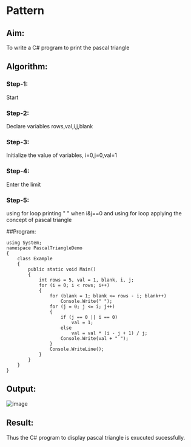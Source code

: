 # Pattern

## Aim:
To write a C# program to print the pascal triangle

## Algorithm:
### Step-1: 
Start
### Step-2: 
Declare variables rows,val,i,j,blank
### Step-3: 
Initialize the value of variables, i=0,j=0,val=1
### Step-4: 
Enter the limit
### Step-5: 
using for loop printing " " when i&j==0 and using for loop applying the concept of pascal triangle

##Program:
~~~
using System;
namespace PascalTriangleDemo
{
    class Example
    {
        public static void Main()
        {
            int rows = 5, val = 1, blank, i, j;
            for (i = 0; i < rows; i++)
            {
                for (blank = 1; blank <= rows - i; blank++)
                    Console.Write(" ");
                for (j = 0; j <= i; j++)
                {
                    if (j == 0 || i == 0)
                        val = 1;
                    else
                        val = val * (i - j + 1) / j;
                    Console.Write(val + " ");
                }
                Console.WriteLine();
            }
        }
    }
}
~~~

## Output:
![image](https://user-images.githubusercontent.com/66360846/190067423-529e79e6-18c3-4b26-8b66-de12ade19d3c.png)


## Result:
Thus the C# program to display pascal triangle is exucuted sucessfully.
